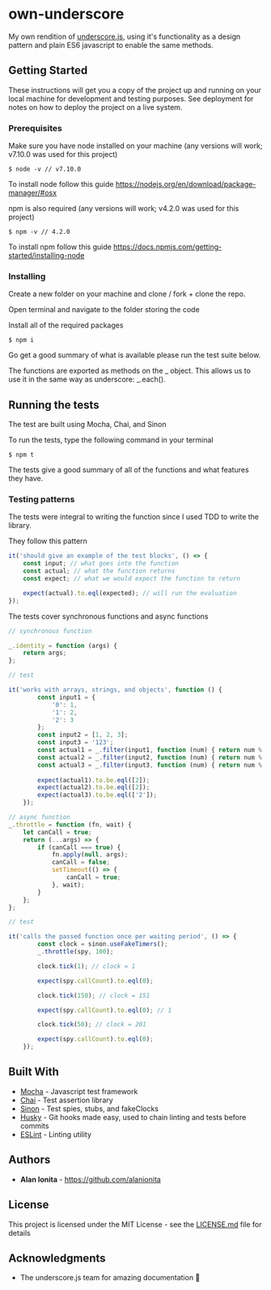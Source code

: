 # own-underscore

My own rendition of [underscore.js](http://underscorejs.org), using it's functionality as a design pattern and plain ES6 javascript to enable the same methods.

## Getting Started

These instructions will get you a copy of the project up and running on your local machine for development and testing purposes. See deployment for notes on how to deploy the project on a live system.

### Prerequisites

Make sure you have node installed on your machine (any versions will work; v7.10.0 was used for this project)

```
$ node -v // v7.10.0
```

To install node follow this guide https://nodejs.org/en/download/package-manager/#osx


npm is also required (any versions will work; v4.2.0 was used for this project)

```
$ npm -v // 4.2.0
```

To install npm follow this guide https://docs.npmjs.com/getting-started/installing-node

### Installing

Create a new folder on your machine and clone / fork + clone the repo. 

Open terminal and navigate to the folder storing the code

Install all of the required packages

```
$ npm i  
```

Go get a good summary of what is available please run the test suite below.

The functions are exported as methods on the _ object. This allows us to use it in the same way as underscore: _.each().

## Running the tests

The test are built using Mocha, Chai, and Sinon

To run the tests, type the following command in your terminal

```
$ npm t
```

The tests give a good summary of all of the functions and what features they have.

### Testing patterns

The tests were integral to writing the function since I used TDD to write the library. 

They follow this pattern

```javascript
it('should give an example of the test blocks', () => {
    const input; // what goes into the function
    const actual; // what the function returns
    const expect; // what we would expect the function to return

    expect(actual).to.eql(expected); // will run the evaluation
});
```

The tests cover synchronous functions and async functions

```javascript
// synchronous function 

_.identity = function (args) {
    return args;
};

// test

it('works with arrays, strings, and objects', function () {
        const input1 = {
            '0': 1,
            '1': 2,
            '2': 3
        };
        const input2 = [1, 2, 3];
        const input3 = '123';
        const actual1 = _.filter(input1, function (num) { return num % 2 === 0; });
        const actual2 = _.filter(input2, function (num) { return num % 2 === 0; });
        const actual3 = _.filter(input3, function (num) { return num % 2 === 0; });
        
        expect(actual1).to.be.eql([2]);
        expect(actual2).to.be.eql([2]);
        expect(actual3).to.be.eql(['2']);
    });
```

```javascript
// async function
_.throttle = function (fn, wait) {
    let canCall = true;
    return (...args) => {
        if (canCall === true) {
            fn.apply(null, args);
            canCall = false;
            setTimeout(() => {
                canCall = true;
            }, wait);
        }
    };
};

// test

it('calls the passed function once per waiting period', () => {
        const clock = sinon.useFakeTimers();
        _.throttle(spy, 100);

        clock.tick(1); // clock = 1

        expect(spy.callCount).to.eql(0);

        clock.tick(150); // clock = 151

        expect(spy.callCount).to.eql(0); // 1

        clock.tick(50); // clock = 201

        expect(spy.callCount).to.eql(0);
    });

```

## Built With

* [Mocha](https://mochajs.org) - Javascript test framework
* [Chai](http://chaijs.com/guide/) - Test assertion library
* [Sinon](http://sinonjs.org) - Test spies, stubs, and fakeClocks
* [Husky](https://github.com/typicode/husky) - Git hooks made easy, used to chain linting and tests before commits
* [ESLint](http://eslint.org) - Linting utility

## Authors

* **Alan Ionita** - https://github.com/alanionita

## License

This project is licensed under the MIT License - see the [LICENSE.md](LICENSE.md) file for details

## Acknowledgments

* The underscore.js team for amazing documentation 🙌
